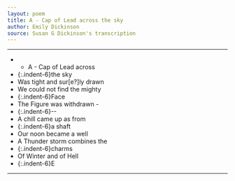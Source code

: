 ```yaml
---
layout: poem
title: A - Cap of Lead across the sky
author: Emily Dickinson
source: Susan G Dickinson's transcription
---
```


- --- 
- * A - Cap of Lead across
- {:.indent-6}the sky
- Was tight and sur[e?]ly drawn
- We could not find the mighty
- {:.indent-6}Face
- The Figure was withdrawn -
- {:.indent-6}--
- A chill came up as from
- {:.indent-6}a shaft
- Our noon became a well
- A Thunder storm combines the
- {:.indent-6}charms
- Of Winter and of Hell
- {:.indent-6}E
- --- 
